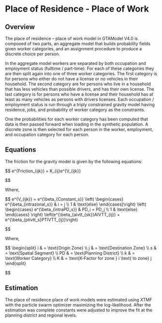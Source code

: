 # Place of Residence - Place of Work

## Overview

The place of residence – place of work model in GTAModel V4.0 is composed of two parts, an aggregate model that builds probability fields given worker categories, and an assignment procedure to produce a discrete choice per person.  

In the aggregate model workers are separated by both occupation and employment status (fulltime / part-time).  For each of these categories they are then split again into one of three worker categories.  The first category is for persons who either do not have a license or no vehicles in their household.  The second category are for persons who live in a household that has less vehicles than possible drivers, and has their own license.  The last category is for persons who have a license and their household has at least as many vehicles as persons with drivers licenses.  Each occupation / employment status is run through a triply constrained gravity model having residence, jobs, and probability of worker category as the constraints.

One the probabilities for each worker category has been computed that data is then passed forward when loading in the synthetic population.  A discrete zone is then selected for each person in the worker, employment, and occupation category for each person.

## Equations

The friction for the gravity model is given by the following equations:


$$
e^{Friction_{ijk}} = K_{ij}e^{V_{ijk}}

$$

Where,


$$
e^{V_{ijk}} = e^{\beta_{Constant_s}} \left(
\begin{cases}
e^{\beta_{intrazonal_s}} & i = j \\\\
1 & \text{else}
\end{cases}\right)
\left(
\begin{cases}
e^{\beta_{intraPD_s}} & PD_i = PD_j \\\\
1 & \text{else}
\end{cases}
\right)
\left(e^{\beta_{aivtt_{sk}}AIVTT_{ij}} + e^{\beta_{ptivtt_s}PTIVTT_{ij}}\right)

$$

Where,


$$
\begin{split}
i & = \text{Origin Zone} \\\\
j & = \text{Destination Zone} \\\\
s & = \text{Spatial Segment} \\\\
PD & = \text{Planning District} \\\\
k & = \text{Worker Category} \\\\
K & = \text{K-Factor for zone } i \text{ to zone} j
\end{split}

$$


## Estimation

The place of residence place of work models were estimated using XTMF with the particle swarm optimizer maximizing the log-likelihood.  After the estimation was complete constants were adjusted to improve the fit at the planning district and regional levels.